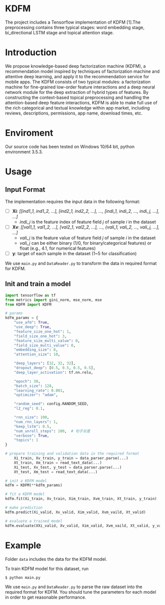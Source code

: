 # KDFM

The project includes a Tensorflow implementation of KDFM [1].The preprocessing contains three typical stages: word embedding stage, bi_directional LSTM stage and topical attention stage.

# Introduction

We propose knowledge-based deep factorization machine (KDFM), a recommendation model inspired by techniques of factorization machine and attentive deep learning, and apply it to the recommendation service for mobile apps. The KDFM consists of two typical modules: a factorization machine for fine-grained low-order feature interactions and a deep neural network module for the deep extraction of hybrid types of features. By constructing the context-based topical preprocessing and handling the attention-based deep feature interactions, KDFM is able to make full use of the rich categorical and textual knowledge within app market, including reviews, descriptions, permissions, app name, download times, etc.

# Enviroment

Our source code has been tested on Windows 10/64 bit, python environment 3.5.3.

# Usage
## Input Format
The implementation requires the input data in the following format:
- [ ] **Xi**: *[[ind1_1, ind1_2, ...], [ind2_1, ind2_2, ...], ..., [indi_1, indi_2, ..., indi_j, ...], ...]*
    - *indi_j* is the feature index of feature field *j* of sample *i* in the dataset
- [ ] **Xv**: *[[val1_1, val1_2, ...], [val2_1, val2_2, ...], ..., {vali_1, vali_2, ..., vali_j, ...], ...]*
    - *vali_j* is the feature value of feature field *j* of sample *i* in the dataset
    - *vali_j* can be either binary (1/0, for binary/categorical features) or float (e.g., 4.1, for numerical features)
- [ ] **y**: target of each sample in the dataset (1~5 for classification)

We use `main.py` and `DataReader.py` to transform the data in required format for KDFM.
## Init and train a model
```python
import tensorflow as tf
from metrics import gini_norm, mse_norm, mse
from KDFM import KDFM

# params
kdfm_params = {
    "use_afm": True,
    "use_deep": True,
    "feature_size_one_hot": 1,
    "field_size_one_hot": 3,
    "feature_size_multi_value": 0,
    "field_size_multi_value": 0,
    "embedding_size": 8,
    "attention_size": 10,

    "deep_layers": [32, 32, 32],
    "dropout_deep": [0.5, 0.5, 0.5, 0.5],
    "deep_layer_activation": tf.nn.relu,

    "epoch": 30,
    "batch_size": 128,
    "learning_rate": 0.001,
    "optimizer": "adam",

    "random_seed": config.RANDOM_SEED,
    "l2_reg": 0.1,

    "rnn_size": 100,
    "num_rnn_layers": 1,
    "keep_lstm": 0.5,
    "num_unroll_steps": 100,  # 句子长度
    "verbose": True,
    "topics": 1
}

# prepare training and validation data in the required format
    Xi_train, Xv_train, y_train = data_parser.parse(...)
    Xt_train, Xm_train = read_text_data(...)
    Xi_test, Xv_test, y_test = data_parser.parse(...)
    Xt_test, Xm_test = read_text_data(...)

# init a KDFM model
kdfm = KDFM(**kdfm_params)

# fit a KDFM model
kdfm.fit(Xi_train, Xv_train, Xim_train, Xvm_train, Xt_train, y_train)

# make prediction
kdfm.predict(Xi_valid, Xv_valid, Xim_valid, Xvm_vaild, Xt_valid)

# evaluate a trained model
kdfm.evaluate(XXi_valid, Xv_valid, Xim_valid, Xvm_vaild, Xt_valid, y_valid)
```
# Example
Folder `data` includes the data for the KDFM model.

To train KDFM model for this dataset, run

```
$ python main.py
```
We use `main.py` and `DataReader.py` to parse the raw dataset into the required format for KDFM.
You should tune the parameters for each model in order to get reasonable performance.

